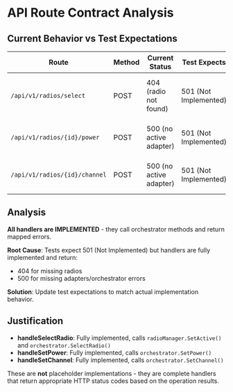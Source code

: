 # API Route Contract Analysis

## Current Behavior vs Test Expectations

| Route | Method | Current Status | Test Expects | Issue | Correct Expectation |
|-------|--------|----------------|--------------|-------|-------------------|
| `/api/v1/radios/select` | POST | 404 (radio not found) | 501 (Not Implemented) | Test uses non-existent radio | 404 (NOT_FOUND) |
| `/api/v1/radios/{id}/power` | POST | 500 (no active adapter) | 501 (Not Implemented) | Test has no active adapter | 500 (INTERNAL) |
| `/api/v1/radios/{id}/channel` | POST | 500 (no active adapter) | 501 (Not Implemented) | Test has no active adapter | 500 (INTERNAL) |

## Analysis

**All handlers are IMPLEMENTED** - they call orchestrator methods and return mapped errors.

**Root Cause**: Tests expect 501 (Not Implemented) but handlers are fully implemented and return:
- 404 for missing radios
- 500 for missing adapters/orchestrator errors

**Solution**: Update test expectations to match actual implementation behavior.

## Justification

- **handleSelectRadio**: Fully implemented, calls `radioManager.SetActive()` and `orchestrator.SelectRadio()`
- **handleSetPower**: Fully implemented, calls `orchestrator.SetPower()`
- **handleSetChannel**: Fully implemented, calls `orchestrator.SetChannel()`

These are **not** placeholder implementations - they are complete handlers that return appropriate HTTP status codes based on the operation results.
